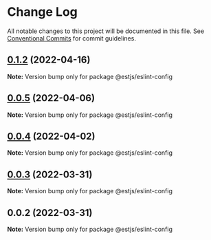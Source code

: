 # Change Log

All notable changes to this project will be documented in this file.
See [Conventional Commits](https://conventionalcommits.org) for commit guidelines.

## [0.1.2](https://github.com/estjs/eslint-config/compare/v0.1.1...v0.1.2) (2022-04-16)

**Note:** Version bump only for package @estjs/eslint-config





## [0.0.5](https://github.com/ventjs/eslint-config/compare/v0.0.4...v0.0.5) (2022-04-06)

**Note:** Version bump only for package @estjs/eslint-config





## [0.0.4](https://github.com/ventjs/eslint-config/compare/v0.0.3...v0.0.4) (2022-04-02)

**Note:** Version bump only for package @estjs/eslint-config





## [0.0.3](https://github.com/estjs/eslint-config/compare/v0.0.2...v0.0.3) (2022-03-31)

**Note:** Version bump only for package @estjs/eslint-config





## 0.0.2 (2022-03-31)

**Note:** Version bump only for package @estjs/eslint-config
